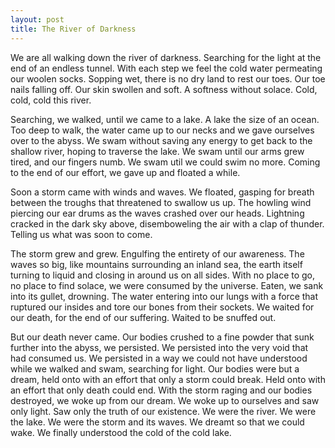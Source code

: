 ```yaml
---
layout: post
title: The River of Darkness
---
```


We are all walking down the river of darkness. Searching for the light at the end of an endless tunnel. With each step we feel the cold water permeating our woolen socks. Sopping wet, there is no dry land to rest our toes. Our toe nails falling off. Our skin swollen and soft. A softness without solace. Cold, cold, cold this river.

Searching, we walked, until we came to a lake. A lake the size of an ocean. Too deep to walk, the water came up to our necks and we gave ourselves over to the abyss. We swam without saving any energy to get back to the shallow river, hoping to traverse the lake. We swam until our arms grew tired, and our fingers numb. We swam util we could swim no more. Coming to the end of our effort, we gave up and floated a while.

Soon a storm came with winds and waves. We floated, gasping for breath between the troughs that threatened to swallow us up. The howling wind piercing our ear drums as the waves crashed over our heads. Lightning cracked in the dark sky above, disemboweling the air with a clap of thunder. Telling us what was soon to come.

The storm grew and grew. Engulfing the entirety of our awareness. The waves so big, like mountains surrounding an inland sea, the earth itself turning to liquid and closing in around us on all sides. With no place to go, no place to find solace, we were consumed by the universe. Eaten, we sank into its gullet, drowning. The water entering into our lungs with a force that ruptured our insides and tore our bones from their sockets. We waited for our death, for the end of our suffering. Waited to be snuffed out.

But our death never came. Our bodies crushed to a fine powder that sunk further into the abyss, we persisted. We persisted into the very void that had consumed us. We persisted in a way we could not have understood while we walked and swam, searching for light. Our bodies were but a dream, held onto with an effort that only a storm could break. Held onto with an effort that only death could end. With the storm raging and our bodies destroyed, we woke up from our dream. We woke up to ourselves and saw only light. Saw only the truth of our existence. We were the river. We were the lake. We were the storm and its waves. We dreamt so that we could wake. We finally understood the cold of the cold lake.

